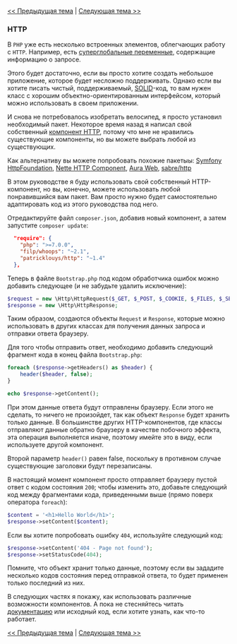 [<< Предыдущая тема](03-error-handler.md) | [Следующая тема >>](05-router.md)

### HTTP

В `PHP` уже есть несколько встроенных элементов, облегчающих работу с `HTTP`. Например, есть [cуперглобальные переменные](http://php.net/manual/ru/language.variables.superglobals.php), содержащие информацию о запросе.

Этого будет достаточно, если вы просто хотите создать небольшое приложение, которое будет несложно поддерживать. Однако если вы хотите писать чистый, поддерживаемый, [SOLID](http://ru.wikipedia.org/wiki/SOLID_(программирование))-код, то вам нужен класс с хорошим объектно-ориентированным интерфейсом, который можно использовать в своем приложении.

И снова не потребовалось изобретать велосипед, я просто установил необходимый пакет. Некоторое время назад я написал свой собственный [компонент HTTP](https://github.com/PatrickLouys/http), потому что мне не нравились существующие компоненты, но вы можете выбрать любой из существующих.

Как альтернативу вы можете попробовать похожие пакетыы: [Symfony HttpFoundation](https://github.com/symfony/HttpFoundation), [Nette HTTP Component](https://github.com/nette/http), [Aura Web](https://github.com/auraphp/Aura.Web), [sabre/http](https://github.com/fruux/sabre-http)

В этом руководстве я буду использовать свой собственный HTTP-компонент, но вы, конечно, можете использовать любой понравившийся вам пакет. Вам просто нужно будет самостоятельно адаптировать код из этого руководства под него. 

Отредактируйте файл `composer.json`, добавив новый компонент, а затем запустите `composer update`:

```json
  "require": {
    "php": ">=7.0.0",
    "filp/whoops": "~2.1",
    "patricklouys/http": "~1.4"
  },
```

Теперь в файле `Bootstrap.php` под кодом обработчика ошибок можно добавить следующее (и не забудьте удалить исключение):

```php
$request = new \Http\HttpRequest($_GET, $_POST, $_COOKIE, $_FILES, $_SERVER);
$response = new \Http\HttpResponse;
```

Таким образом, создаются объекты `Request` и `Response`, которые можно использовать в других классах для получения данных запроса и отправки ответа браузеру.

Для того чтобы отправить ответ, необходимо добавить следующий фрагмент кода в конец файла `Bootstrap.php`:

```php
foreach ($response->getHeaders() as $header) {
    header($header, false);
}

echo $response->getContent();
```

При этом данные ответа будут отправлены браузеру. Если этого не сделать, то ничего не произойдет, так как объект `Response` будет хранить только данные. В большинстве других HTTP-компонентов, где классы отправляют данные обратно браузеру в качестве побочного эффекта, эта операция выполняется иначе, поэтому имейте это в виду, если используете другой компонент.

Второй параметр `header()` равен false, поскольку в противном случае существующие заголовки будут перезаписаны.

В настоящий момент компонент просто отправляет браузеру пустой ответ с кодом состояния `200`; чтобы изменить это, добавьте следующий код между фрагментами кода, приведенными выше (прямо поверх оператора `foreach`):

```php
$content = '<h1>Hello World</h1>';
$response->setContent($content);
```

Если вы хотите попробовать ошибку `404`, используйте следующий код:

```php
$response->setContent('404 - Page not found');
$response->setStatusCode(404);
```

Помните, что объект хранит только данные, поэтому если вы зададите несколько кодов состояния перед отправкой ответа, то будет применен только последний из них.

В следующих частях я покажу, как использовать различные возможности компонентов. А пока не стесняйтесь читать [документацию](https://github.com/PatrickLouys/http) или исходный код, если хотите узнать, как что-то работает.

[<< Предыдущая тема](03-error-handler.md) | [Следующая тема >>](05-router.md)
